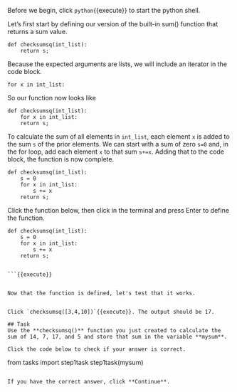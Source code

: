 Before we begin, click `python`{{execute}} to start the python shell.


Let’s first start by defining our version of the built-in sum() function that returns a sum value.


```
def checksumsq(int_list):
    return s;
```


Because the expected arguments are lists, we will include an iterator in the code block.


```for x in int_list:```


So our function now looks like


```
def checksumsq(int_list):
    for x in int_list:
    return s;
```


To calculate the sum of all elements in `int_list`, each element `x` is added to the sum `s` of the prior elements. We can start with a sum of zero `s=0` and, in the for loop, add each element `x` to that sum `s+=x`. Adding that to the code block, the function is now complete.


```
def checksumsq(int_list):
    s = 0
    for x in int_list:
        s += x
    return s;
```


Click the function below, then click in the terminal and press Enter to define the function.

```
def checksumsq(int_list):
    s = 0
    for x in int_list:
        s += x
    return s;
    

```{{execute}}


Now that the function is defined, let's test that it works.


Click `checksumsq([3,4,10])`{{execute}}. The output should be 17.

## Task
Use the **checksumsq()** function you just created to calculate the sum of 14, 7, 17, and 5 and store that sum in the variable **mysum**.

Click the code below to check if your answer is correct.

```
from tasks import step1task
step1task(mysum)
```{{execute}}

If you have the correct answer, click **Continue**.
